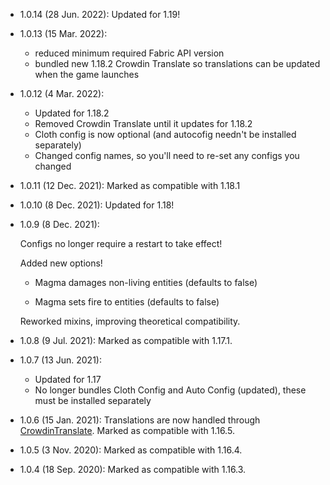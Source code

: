 - 1.0.14 (28 Jun. 2022): Updated for 1.19!
- 1.0.13 (15 Mar. 2022):
  
  - reduced minimum required Fabric API version
  - bundled new 1.18.2 Crowdin Translate so translations can be updated when the game launches

- 1.0.12 (4 Mar. 2022):
  
  - Updated for 1.18.2
  - Removed Crowdin Translate until it updates for 1.18.2
  - Cloth config is now optional (and autocofig needn't be installed separately)
  - Changed config names, so you'll need to re-set any configs you changed

- 1.0.11 (12 Dec. 2021): Marked as compatible with 1.18.1
- 1.0.10 (8 Dec. 2021): Updated for 1.18!
- 1.0.9 (8 Dec. 2021): 

  Configs no longer require a restart to take effect!  

  Added new options!
  
  - Magma damages non-living entities (defaults to false)
    
  - Magma sets fire to entities (defaults to false)
  
  Reworked mixins, improving theoretical compatibility.

- 1.0.8 (9 Jul. 2021): Marked as compatible with 1.17.1.
- 1.0.7 (13 Jun. 2021): 
  - Updated for 1.17
  - No longer bundles Cloth Config and Auto Config (updated), these must be installed separately
- 1.0.6 (15 Jan. 2021): Translations are now handled through [CrowdinTranslate](https://crowdin.com/project/no-sneaking-over-magma).
  Marked as compatible with 1.16.5. 
- 1.0.5 (3 Nov. 2020): Marked as compatible with 1.16.4. 
- 1.0.4 (18 Sep. 2020): Marked as compatible with 1.16.3. 